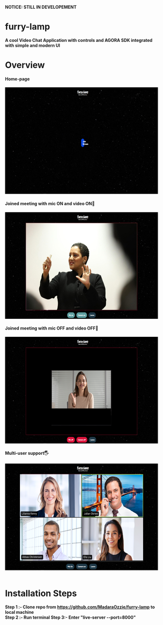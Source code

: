 <B color="red">NOTICE: STILL IN DEVELOPEMENT<B>

# furry-lamp
A cool Video Chat Application with controls and AGORA SDK integrated with simple and modern UI

<h1>Overview</h1>
<h4>Home-page<h4>
<img src="assets\furrylamp home.PNG" height="350rem" width="600rem">
<br>
<h4>Joined meeting with mic ON and video ON💚<h4>
<img src="assets\miconcamon.png" height="350rem" width="600rem">
<h4>Joined meeting with mic OFF and video OFF🧡<h4>
<img src="assets\miconcamon (1).png" height="350rem" width="600rem">
<h4>Multi-user support🖐<h4>
<img src="assets\Untitled design.png" height="350rem" width="600rem">
<br>
<br>

<h1>Installation Steps</h1>

Step 1 :- Clone repo from https://github.com/MadaraOzzie/furry-lamp to local machine <br>
Step 2 :- Run terminal
Step 3:-  Enter <b>"live-server --port=8000"<b>

